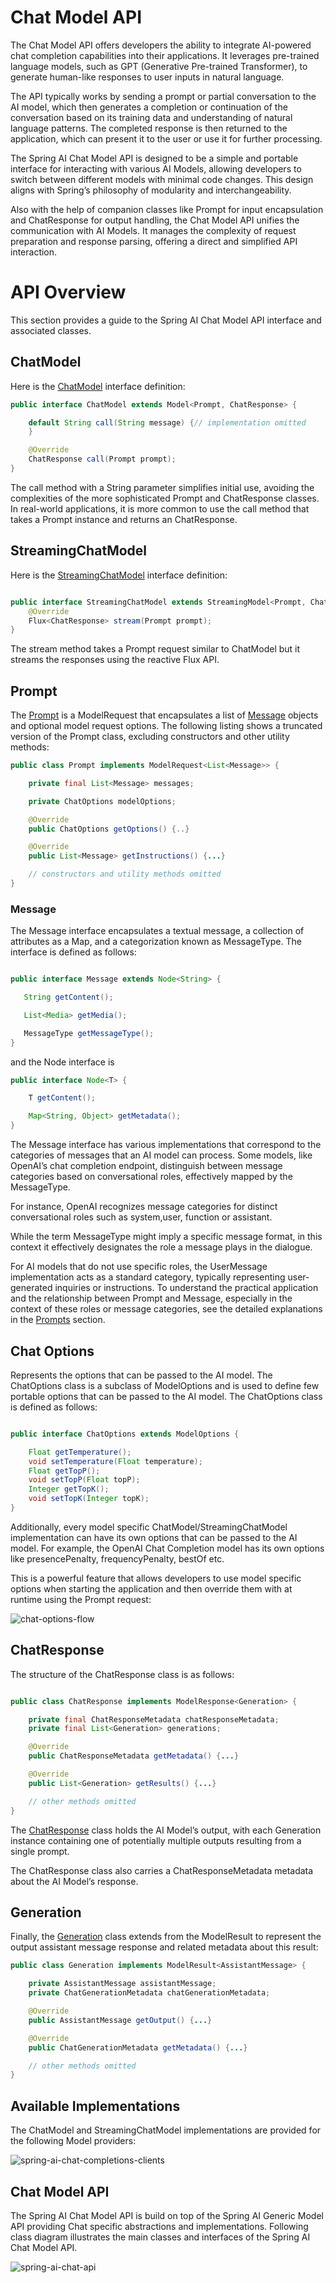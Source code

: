 # Chat Model API
The Chat Model API offers developers the ability to integrate AI-powered chat completion capabilities into their applications. It leverages pre-trained language models, such as GPT (Generative Pre-trained Transformer), to generate human-like responses to user inputs in natural language.

The API typically works by sending a prompt or partial conversation to the AI model, which then generates a completion or continuation of the conversation based on its training data and understanding of natural language patterns. The completed response is then returned to the application, which can present it to the user or use it for further processing.

The Spring AI Chat Model API is designed to be a simple and portable interface for interacting with various AI Models, allowing developers to switch between different models with minimal code changes. This design aligns with Spring’s philosophy of modularity and interchangeability.

Also with the help of companion classes like Prompt for input encapsulation and ChatResponse for output handling, the Chat Model API unifies the communication with AI Models. It manages the complexity of request preparation and response parsing, offering a direct and simplified API interaction.

# API Overview
This section provides a guide to the Spring AI Chat Model API interface and associated classes.

## ChatModel
Here is the [ChatModel](https://github.com/spring-projects/spring-ai/blob/main/spring-ai-core/src/main/java/org/springframework/ai/chat//model/ChatModel.java) interface definition:

``` java
public interface ChatModel extends Model<Prompt, ChatResponse> {

	default String call(String message) {// implementation omitted
	}

    @Override
	ChatResponse call(Prompt prompt);
}

```

The call method with a String parameter simplifies initial use, avoiding the complexities of the more sophisticated Prompt and ChatResponse classes. In real-world applications, it is more common to use the call method that takes a Prompt instance and returns an ChatResponse.

## StreamingChatModel

Here is the [StreamingChatModel](https://github.com/spring-projects/spring-ai/blob/main/spring-ai-core/src/main/java/org/springframework/ai/chat/model/StreamingChatModel.java) interface definition:

``` java

public interface StreamingChatModel extends StreamingModel<Prompt, ChatResponse> {
    @Override
	Flux<ChatResponse> stream(Prompt prompt);
}

```
The stream method takes a Prompt request similar to ChatModel but it streams the responses using the reactive Flux API. 

## Prompt
The [Prompt](https://github.com/spring-projects/spring-ai/blob/main/spring-ai-core/src/main/java/org/springframework/ai/chat/prompt/Prompt.java) is a ModelRequest that encapsulates a list of [Message](https://github.com/spring-projects/spring-ai/blob/main/spring-ai-core/src/main/java/org/springframework/ai/chat/messages/Message.java) objects and optional model request options. The following listing shows a truncated version of the Prompt class, excluding constructors and other utility methods:

``` java
public class Prompt implements ModelRequest<List<Message>> {

    private final List<Message> messages;

    private ChatOptions modelOptions;

	@Override
	public ChatOptions getOptions() {..}

	@Override
	public List<Message> getInstructions() {...}

    // constructors and utility methods omitted
}
```

### Message

The Message interface encapsulates a textual message, a collection of attributes as a Map, and a categorization known as MessageType. The interface is defined as follows:

``` java

public interface Message extends Node<String> {

   String getContent();

   List<Media> getMedia();

   MessageType getMessageType();
}

```
and the Node interface is

``` java
public interface Node<T> {

    T getContent();

    Map<String, Object> getMetadata();
}

```

The Message interface has various implementations that correspond to the categories of messages that an AI model can process. Some models, like OpenAI’s chat completion endpoint, distinguish between message categories based on conversational roles, effectively mapped by the MessageType.

For instance, OpenAI recognizes message categories for distinct conversational roles such as system,user, function or assistant.

While the term MessageType might imply a specific message format, in this context it effectively designates the role a message plays in the dialogue.

For AI models that do not use specific roles, the UserMessage implementation acts as a standard category, typically representing user-generated inquiries or instructions. To understand the practical application and the relationship between Prompt and Message, especially in the context of these roles or message categories, see the detailed explanations in the [Prompts](prompt.md) section.


## Chat Options

Represents the options that can be passed to the AI model. The ChatOptions class is a subclass of ModelOptions and is used to define few portable options that can be passed to the AI model. The ChatOptions class is defined as follows:


``` java

public interface ChatOptions extends ModelOptions {

	Float getTemperature();
	void setTemperature(Float temperature);
	Float getTopP();
	void setTopP(Float topP);
	Integer getTopK();
	void setTopK(Integer topK);
}

```

Additionally, every model specific ChatModel/StreamingChatModel implementation can have its own options that can be passed to the AI model. For example, the OpenAI Chat Completion model has its own options like presencePenalty, frequencyPenalty, bestOf etc.

This is a powerful feature that allows developers to use model specific options when starting the application and then override them with at runtime using the Prompt request:

![chat-options-flow](../images/chat-options-flow.jpg)

## ChatResponse

The structure of the ChatResponse class is as follows:
``` java

public class ChatResponse implements ModelResponse<Generation> {

    private final ChatResponseMetadata chatResponseMetadata;
	private final List<Generation> generations;

	@Override
	public ChatResponseMetadata getMetadata() {...}

    @Override
	public List<Generation> getResults() {...}

    // other methods omitted
}

```
The [ChatResponse](https://github.com/spring-projects/spring-ai/blob/main/spring-ai-core/src/main/java/org/springframework/ai/chat/model/ChatResponse.java) class holds the AI Model’s output, with each Generation instance containing one of potentially multiple outputs resulting from a single prompt.

The ChatResponse class also carries a ChatResponseMetadata metadata about the AI Model’s response.

## Generation

Finally, the [Generation](https://github.com/spring-projects/spring-ai/blob/main/spring-ai-core/src/main/java/org/springframework/ai/chat/model/Generation.java) class extends from the ModelResult to represent the output assistant message response and related metadata about this result:

``` java
public class Generation implements ModelResult<AssistantMessage> {

	private AssistantMessage assistantMessage;
	private ChatGenerationMetadata chatGenerationMetadata;

	@Override
	public AssistantMessage getOutput() {...}

	@Override
	public ChatGenerationMetadata getMetadata() {...}

    // other methods omitted
}

```

## Available Implementations

The ChatModel and StreamingChatModel implementations are provided for the following Model providers:

![spring-ai-chat-completions-clients](../images/spring-ai-chat-completions-clients.jpg)

## Chat Model API

The Spring AI Chat Model API is build on top of the Spring AI Generic Model API providing Chat specific abstractions and implementations. Following class diagram illustrates the main classes and interfaces of the Spring AI Chat Model API.

![spring-ai-chat-api](../images/spring-ai-chat-api.jpg)
